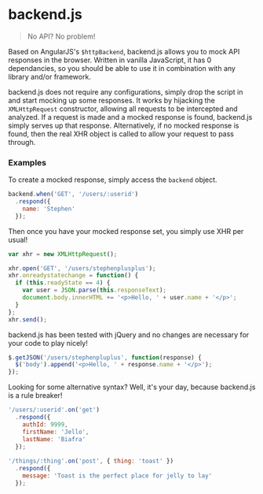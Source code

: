 backend.js
==========

> No API? No problem!

Based on AngularJS's `$httpBackend`, backend.js allows you to mock API responses in the browser. 
Written in vanilla JavaScript, it has 0 dependancies, so you should be able to use it in combination with any library and/or framework.

backend.js does not require any configurations, simply drop the script in and start mocking up some responses. 
It works by hijacking the `XMLHttpRequest` constructor, allowing all requests to be intercepted and analyzed.
If a request is made and a mocked response is found, backend.js simply serves up that response. 
Alternatively, if no mocked response is found, then the real XHR object is called to allow your request to pass through.

### Examples
To create a mocked response, simply access the `backend` object.

```javascript
backend.when('GET', '/users/:userid')
  .respond({ 
    name: 'Stephen' 
  });
```
Then once you have your mocked response set, you simply use XHR per usual!
```javascript
var xhr = new XMLHttpRequest();

xhr.open('GET', '/users/stephenplusplus');
xhr.onreadystatechange = function() {
  if (this.readyState == 4) {
    var user = JSON.parse(this.responseText);
    document.body.innerHTML += '<p>Hello, ' + user.name + '</p>'; 
  }
};
xhr.send();
```
backend.js has been tested with jQuery and no changes are necessary for your code to play nicely!
```javascript
$.getJSON('/users/stephenpluplus', function(response) {
  $('body').append('<p>Hello, ' + response.name + '</p>');
});
```
Looking for some alternative syntax? Well, it's your day, because backend.js is a rule breaker!
```javascript
'/users/:userid'.on('get')
  .respond({
    authId: 9999,
    firstName: 'Jello',
    lastName: 'Biafra'
  });
  
'/things/:thing'.on('post', { thing: 'toast' })
  .respond({
    message: 'Toast is the perfect place for jelly to lay'
  });
```
